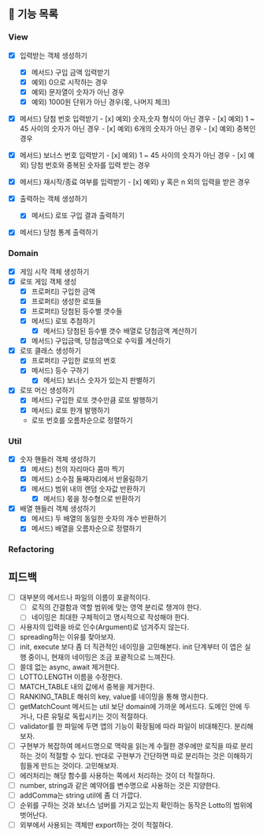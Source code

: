 ## 🎯 기능 목록

### View

- [x]  입력받는 객체 생성하기
	- [x]  메서드) 구입 금액 입력받기
    - [x]  예외) 0으로 시작하는 경우
    - [x]  예외) 문자열이 숫자가 아닌 경우
    - [x]  예외) 1000원 단위가 아닌 경우(몫, 나머지 체크)
  - [x]  메서드) 당첨 번호 입력받기
    - [x]  예외) 숫자,숫자 형식이 아닌 경우
    - [x]  예외) 1 ~ 45 사이의 숫자가 아닌 경우
    - [x]  예외) 6개의 숫자가 아닌 경우
    - [x]  예외) 중복인 경우
  - [x]  메서드) 보너스 번호 입력받기
    - [x]  예외) 1 ~ 45 사이의 숫자가 아닌 경우
    - [x]  예외) 당첨 번호와 중복된 숫자를 입력 받는 경우
  - [x]  메서드) 재시작/종료 여부를 입력받기
    - [x]  예외) y 혹은 n 외의 입력을 받은 경우

- [x]  출력하는 객체 생성하기
	- [x]  메서드) 로또 구입 결과 출력하기
  - [x]  메서드) 당첨 통계 출력하기

### Domain

- [x]  게임 시작 객체 생성하기
- [x]  로또 게임 객체 생성
    - [x]  프로퍼티) 구입한 금액
    - [x]  프로퍼티) 생성한 로또들
    - [x]  프로퍼티) 당첨된 등수별 갯수들
    - [x]  메서드) 로또 추첨하기
		- [x]  메서드) 당첨된 등수별 갯수 배열로 당첨금액 계산하기
    - [x]  메서드) 구입금액, 당첨금액으로 수익률 계산하기
- [x]  로또 클래스 생성하기
    - [x]  프로퍼티) 구입한 로또의 번호
    - [x]  메서드) 등수 구하기
		- [x]  메서드) 보너스 숫자가 있는지 판별하기
- [x]  로또 머신 생성하기
    - [x]  메서드) 구입한 로또 갯수만큼 로또 발행하기
    - [x]  메서드) 로또 한개 발행하기 
    - 로또 번호를 오름차순으로 정렬하기

### Util

- [x]  숫자 핸들러 객체 생성하기
    - [x]  메서드) 천의 자리마다 콤마 찍기
    - [x]  메서드) 소수점 둘째자리에서 반올림하기
    - [x]  메서드) 범위 내의 랜덤 숫자값 반환하기
		- [x]  메서드) 몫을 정수형으로 반환하기
- [x]  배열 핸들러 객체 생성하기
    - [x]  메서드) 두 배열의 동일한 숫자의 개수 반환하기
    - [x]  메서드) 배열을 오름차순으로 정렬하기
		
### Refactoring

## 피드백

- [ ]  대부분의 메서드나 파일의 이름이 포괄적이다.
    - [ ]  로직의 간결함과 역할 범위에 맞는 영역 분리로 챙겨야 한다.
    - [ ]  네이밍은 최대한 구체적이고 명시적으로 작성해야 한다.
- [ ]  사용자의 입력을 바로 인수(Argument)로 넘겨주지 않는다.
- [ ]  spreading하는 이유를 찾아보자.
- [ ]  init, execute 보다 좀 더 직관적인 네이밍을 고민해본다. init 단계부터 이 앱은 실행 중이니, 현재의 네이밍은 조금 포괄적으로 느껴진다.
- [ ]  쓸데 없는 async, await 제거한다.
- [ ]  LOTTO.LENGTH 이름을 수정한다.
- [ ]  MATCH_TABLE 내의 값에서 중복을 제거한다.
- [ ]  RANKING_TABLE 해쉬의 key, value를 네이밍을 통해 명시한다.
- [ ]  getMatchCount 메서드는 util 보단 domain에 가까운 메서드다. 도메인 안에 두거나, 다른 유틸로 독립시키는 것이 적절하다.
- [ ]  validator를 한 파일에 두면 앱의 기능이 확장됨에 따라 파일이 비대해진다. 분리해보자.
- [ ]  구현부가 복잡하여 메서드명으로 맥락을 읽는게 수월한 경우에만 로직을 따로 분리하는 것이 적절할 수 있다. 반대로 구현부가 간단하면 따로 분리하는 것은 이해하기 힘들게 만드는 것이다. 고민해보자.
- [ ]  에러처리는 해당 함수를 사용하는 쪽에서 처리하는 것이 더 적절하다.
- [ ]  number, string과 같은 예약어를 변수명으로 사용하는 것은 지양한다.
- [ ]  addComma는 string util에 좀 더 가깝다.
- [ ]  순위를 구하는 것과 보너스 넘버를 가지고 있는지 확인하는 동작은 Lotto의 범위에 벗어난다.
- [ ]  외부에서 사용되는 객체만 export하는 것이 적절하다.
